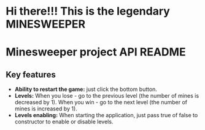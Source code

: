# Hi there!!! This is the legendary MINESWEEPER

# Minesweeper project API README

## Key features

- **Ability to restart the game:** just click the bottom button.
- **Levels:** When you lose - go to the previous level (the number of mines is decreased by 1). When you win - go to the next level (the number of mines is increased by 1).
- **Levels enabling:** When starting the application, just pass true of false to constructor to enable or disable levels.
